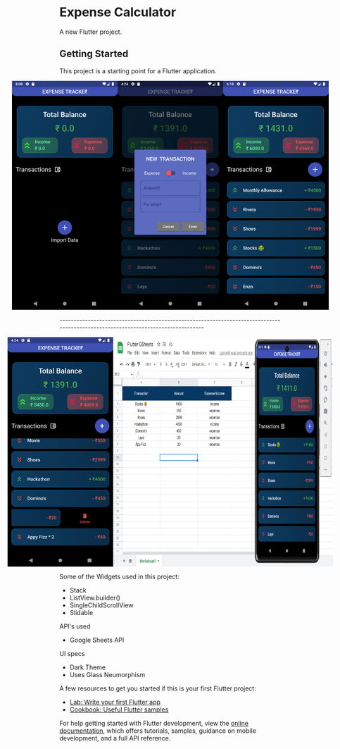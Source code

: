 # Expense Calculator

A new Flutter project.

## Getting Started

This project is a starting point for a Flutter application.

<p style="display: flex; justify-content: center;">
  <img src="./1.png" width="240" />
  <img src="./2.png" width="240" />
  <img src="./3.png" width="240" />
</p>
---------------------------------------------------------------------------------------------------------------------------------
<p style="display: flex; justify-content: center;">
  <img src="./4.png" width="240" />
  <img src="./5.png" width="500" />
</p>



Some of the Widgets used in this project:
- Stack
- ListView.builder()
- SingleChildScrollView
- Slidable

API's used
- Google Sheets API

UI specs
- Dark Theme 
- Uses Glass Neumorphism


A few resources to get you started if this is your first Flutter project:

- [Lab: Write your first Flutter app](https://docs.flutter.dev/get-started/codelab)
- [Cookbook: Useful Flutter samples](https://docs.flutter.dev/cookbook)

For help getting started with Flutter development, view the
[online documentation](https://docs.flutter.dev/), which offers tutorials,
samples, guidance on mobile development, and a full API reference.
